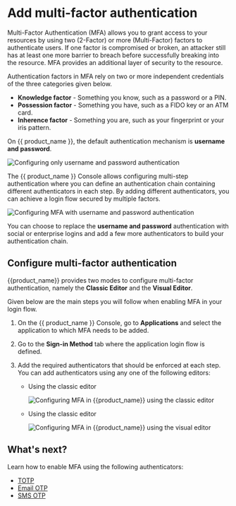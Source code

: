 # Add multi-factor authentication

Multi-Factor Authentication (MFA) allows you to grant access to your resources by using two (2-Factor) or more (Multi-Factor) factors to authenticate users. If one factor is compromised or broken, an attacker still has at least one more barrier to breach before successfully breaking into the resource. MFA provides an additional layer of security to the resource.

Authentication factors in MFA rely on two or more independent credentials of the three categories given below.

- **Knowledge factor**  - Something you know, such as a password or a PIN.
- **Possession factor** - Something you have, such as a FIDO key or an ATM card.
- **Inherence factor**  - Something you are, such as your fingerprint or your iris pattern.

On {{ product_name }}, the default authentication mechanism is **username and password**.

![Configuring only username and password authentication]({{base_path}}/assets/img/guides/mfa/one-factor-auth.png)

The {{ product_name }} Console allows configuring multi-step authentication where you can define an authentication chain containing different authenticators in each step. By adding different authenticators, you can achieve a login flow secured by multiple factors.

![Configuring MFA with username and password authentication]({{base_path}}/assets/img/guides/mfa/mfa-config.png)

You can choose to replace the **username and password** authentication with social or enterprise logins and add a few more authenticators to build your authentication chain.

## Configure multi-factor authentication

{{product_name}} provides two modes to configure multi-factor authentication, namely the **Classic Editor** and the **Visual Editor**.

Given below are the main steps you will follow when enabling MFA in your login flow.

1. On the {{ product_name }} Console, go to **Applications** and select the application to which MFA needs to be added.

2. Go to the **Sign-in Method** tab where the application login flow is defined.

3. Add the required authenticators that should be enforced at each step. You can add authenticators using any one of the following editors:

    - Using the classic editor

        ![Configuring MFA in {{product_name}} using the classic editor]({{base_path}}/assets/img/guides/mfa/add-mfa-authenticator.png)

    - Using the classic editor

        ![Configuring MFA in {{product_name}} using the visual editor]({{base_path}}/assets/img/guides/mfa/add-mfa-authenticator-visual-editor.png)

## What's next?

Learn how to enable MFA using the following authenticators:

- [TOTP]({{base_path}}/guides/authentication/mfa/add-totp-login/)
- [Email OTP]({{base_path}}/guides/authentication/mfa/add-emailotp-login/)
- [SMS OTP]({{base_path}}/guides/authentication/mfa/add-smsotp-login/)